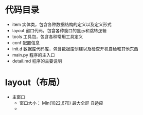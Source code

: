 # 代码目录
- item 实体类，包含各种数据结构的定义以及定义形式
- layout 窗口代码，包含各种窗口的显示和跳转逻辑
- tools 工具包，包含各种常用工具定义
- conf 配置信息
- init.d 数据库代码库，包含数据库创建以及检查开机自检和其他东西
- main.py 程序的主入口
- detail.md 程序的主要说明
# layout（布局）
- 主窗口
  - 窗口大小： Min(1022,670) 最大全屏 自适应
  -    
